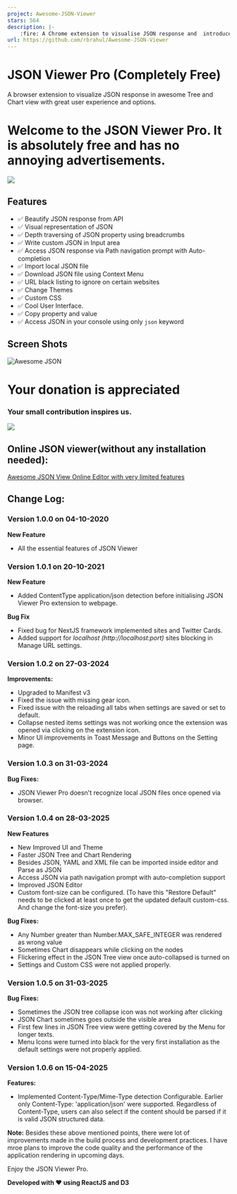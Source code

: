 ```yaml
---
project: Awesome-JSON-Viewer
stars: 564
description: |-
    :fire: A Chrome extension to visualise JSON response and  introduce awesome JSON prettifying experiences.
url: https://github.com/rbrahul/Awesome-JSON-Viewer
---
```


# JSON Viewer Pro (Completely Free)

A browser extension to visualize JSON response in awesome Tree and Chart view with great user experience and options.

# Welcome to the JSON Viewer Pro. It is absolutely free and has no annoying advertisements.

[![](https://raw.githubusercontent.com/rbrahul/Awesome-JSON-Viewer/master/chrome-web-store.png)](https://chrome.google.com/webstore/detail/json-viewer-pro/eifflpmocdbdmepbjaopkkhbfmdgijcc)

## Features

-   ✅ Beautify JSON response from API
-   ✅ Visual representation of JSON
-   ✅ Depth traversing of JSON property using breadcrumbs
-   ✅ Write custom JSON in Input area
-   ✅ Access JSON response via Path navigation prompt with Auto-completion
-   ✅ Import local JSON file
-   ✅ Download JSON file using Context Menu
-   ✅ URL black listing to ignore on certain websites
-   ✅ Change Themes
-   ✅ Custom CSS
-   ✅ Cool User Interface.
-   ✅ Copy property and value
-   ✅ Access JSON in your console using only `json` keyword

## Screen Shots

![Awesome JSON](https://raw.githubusercontent.com/rbrahul/Awesome-JSON/master/awesome-json-slideshow.gif 'Awesome JSON an awesome Chrome extension to assist development')

# Your donation is appreciated

### Your small contribution inspires us.

[![](https://www.paypalobjects.com/en_US/DK/i/btn/btn_donateCC_LG.gif)](https://www.paypal.com/donate?hosted_button_id=VQLQGCRJAAF3L)

## Online JSON viewer(without any installation needed):

[Awesome JSON View Online Editor with very limited features](https://rbrahul.github.io/Awesome-JSON-Viewer/# 'Awesome JSON Viewer')

## Change Log:

### Version 1.0.0 on 04-10-2020

**New Feature**

-   All the essential features of JSON Viewer

### Version 1.0.1 on 20-10-2021

**New Feature**

-   Added ContentType application/json detection before initialising JSON Viewer Pro extension to webpage.

**Bug Fix**

-   Fixed bug for NextJS framework implemented sites and Twitter Cards.
-   Added support for _localhost (http://localhost:port)_ sites blocking in Manage URL settings.

### Version 1.0.2 on 27-03-2024

**Improvements:**

-   Upgraded to Manifest v3
-   Fixed the issue with missing gear icon.
-   Fixed issue with the reloading all tabs when settings are saved or set to default.
-   Collapse nested items settings was not working once the extension was opened via clicking on the extension icon.
-   Minor UI improvements in Toast Message and Buttons on the Setting page.

### Version 1.0.3 on 31-03-2024

**Bug Fixes:**

-   JSON Viewer Pro doesn't recognize local JSON files once opened via browser.

### Version 1.0.4 on 28-03-2025

**New Features**

-   New Improved UI and Theme
-   Faster JSON Tree and Chart Rendering
-   Besides JSON, YAML and XML file can be imported inside editor and Parse as JSON
-   Access JSON via path navigation prompt with auto-completion support
-   Improved JSON Editor
-   Custom font-size can be configured. (To have this "Restore Default" needs to be clicked at least once to get the updated default custom-css. And change the font-size you prefer).

**Bug Fixes:**

-   Any Number greater than Number.MAX_SAFE_INTEGER was rendered as wrong value
-   Sometimes Chart disappears while clicking on the nodes
-   Flickering effect in the JSON Tree view once auto-collapsed is turned on
-   Settings and Custom CSS were not applied properly.

### Version 1.0.5 on 31-03-2025

**Bug Fixes:**

-   Sometimes the JSON tree collapse icon was not working after clicking
-   JSON Chart sometimes goes outside the visible area
-   First few lines in JSON Tree view were getting covered by the Menu for longer texts.
-   Menu Icons were turned into black for the very first installation as the default settings were not properly applied.

### Version 1.0.6 on 15-04-2025

**Features:**

-   Implemented Content-Type/Mime-Type detection Configurable. Earlier only Content-Type: 'application/json' were supported. Regardless of Content-Type, users can also select if the content should be parsed if it is valid JSON structured data.

**Note:**
Besides these above mentioned points, there were lot of improvements made in the build process and development practices. I have mroe plans to improve the code quality and the performance of the application rendering in upcoming days.

Enjoy the JSON Viewer Pro.

**Developed with ♥ using ReactJS and D3**

